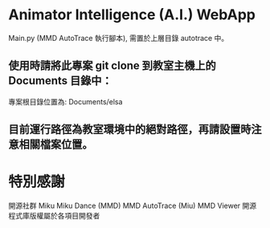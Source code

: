# Animator Intelligence (A.I.) WebApp
Main.py (MMD AutoTrace 執行腳本), 需置於上層目錄 autotrace 中。
## 使用時請將此專案 git clone 到教室主機上的 Documents 目錄中：
專案根目錄位置為: Documents/elsa
## 目前運行路徑為教室環境中的絕對路徑，再請設置時注意相關檔案位置。

# 特別感謝
開源社群 Miku Miku Dance (MMD)
MMD AutoTrace (Miu)
MMD Viewer 
開源程式庫版權屬於各項目開發者
